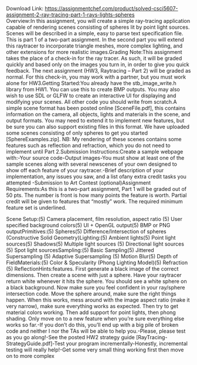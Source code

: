 Download Link: https://assignmentchef.com/product/solved-csci5607-assignment-2-ray-tracing-part-1-rays-lights-spheres
<br>
Overview:In this assignment, you will create a simple ray-tracing application capable of rendering scenes consisting of spheres lit by point light sources. Scenes will be described in a simple, easy to parse text specification file. This is part 1 of a two-part assignment. In the second part you will extend this raytracer to incorporate triangle meshes, more complex lighting, and other extensions for more realistic images.Grading Note:This assignment takes the place of a check-in for the ray tracer. As such, it will be graded quickly and based only on the images you turn in, in order to give you quick feedback. The next assignment (HW3, Raytracing – Part 2) will be graded as normal. For this check-in, you may work with a partner, but you must work alone for HW3.Getting Started:You already have the stb_image_write.h library from HW1. You can use this to create BMP outputs. You may also wish to use SDL or GLFW to create an interactive UI for displaying and modifying your scenes. All other code you should write from scratch.A simple scene format has been posted online [SceneFile.pdf], this contains information on the camera, all objects, lights and materials in the scene, and output formats. You may need to extend it to implement new features, but be sure you can also support existing files in this format. We have uploaded some scenes consisting of only spheres to get you started [SphereExamples.zip]. NB: My rendering of these scenes contains some features such as reflection and refraction, which you do not need to implement until Part 2.Submission Instructions:Create a sample webpage with:-Your source code-Output images-You must show at least one of the sample scenes along with several newscenes of your own designed to show off each feature of your raytracer.-Brief description of your implementation, any issues you saw, and a list ofany extra credit tasks you attempted -Submission to Art Contest (optional)Assignment Requirements:As this is a two-part assignment, Part 1 will be graded out of 50 pts. The number is front is how many points the feature is worth. Partial credit will be given to features that “mostly” work. The required minimum feature set is underlined.

Scene Setup:(5) Camera placement, film resolution, aspect ratio (5) User specified background colors(5) UI + OpenGL output(5) BMP or PNG outputPrimitives:(5) Spheres(5) Difference/Intersection of spheres (Constructive Solid Geometry)Lighting:(5) Ambient lights(5) Point light sources(5) Shadows(5) Multiple light sources (5) Directional light sources (5) Spot light sourcesSampling:(5) Basic Sampling(5) Jittered Supersampling (5) Adaptive Supersampling (5) Motion Blur(5) Depth of FieldMaterials:(5) Color &amp; Specularity (Phong Lighting Model)(5) Refraction (5) ReflectionHints:features. First generate a black image of the correct dimensions. Then create a scene with just a sphere. Have your raytracer return white whenever it hits the sphere. You should see a white sphere on a black background. Now make sure you feel confident in your ray/sphere intersection code. Move the sphere around, make sure the right things happen. When this works, mess around with the image aspect ratio (make it very narrow), make sure everything works as expected. Then try to get material colors working. Then add support for point lights, then phong shading. Only move on to a new feature when you’re sure everything else works so far.-If you don’t do this, you’ll end up with a big pile of broken code and neither I nor the TAs will be able to help you.-Please, please test as you go along!-See the posted HW2 strategy guide [RayTracing-StrategyGuide.pdf]-Test your program incrementally-Honestly, incremental testing will really help!-Get some very small thing working first then move on to more complex